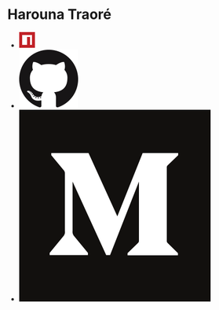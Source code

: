 # Harouna Traoré

*   [![npm][npm-logo]](https://www.npmjs.com/~haroun)
*   [![github][github-logo]](https://github.com/haroun)
*   [![medium][medium-logo]](https://medium.com/@harouna)

[npm-logo]: assets/logos/n.svg
[github-logo]: assets/logos/GitHub-Mark-120px-plus.png
[medium-logo]: assets/logos/Monogram.svg
[npm-logo-github]: https://raw.githubusercontent.com/npm/logos/master/npm%20logo/npm-logo-red.svg?sanitize=true
[medium-logo-github]: https://raw.githubusercontent.com/Medium/medium-logos/master/wordmark/Wordmark_Black.svg?sanitize=true
